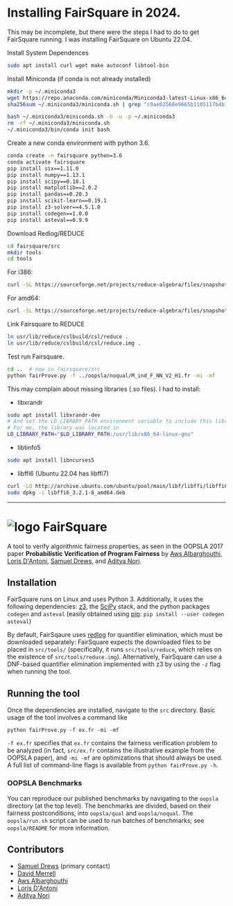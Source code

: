 # Installing FairSquare in 2024.
This may be incomplete, but there were the steps I had to do to get FairSquare running.
I was installing FairSquare on Ubuntu 22.04.

Install System Dependences
```bash
sudo apt install curl wget make autoconf libtool-bin
```

Install Miniconda (if conda is not already installed)
```bash
mkdir -p ~/.miniconda3
wget https://repo.anaconda.com/miniconda/Miniconda3-latest-Linux-x86_64.sh -O ~/.miniconda3/miniconda.sh
sha256sum ~/.miniconda3/miniconda.sh | grep "c9ae82568e9665b1105117b4b1e499607d2a920f0aea6f94410e417a0eff1b9c"
```
```bash
bash ~/.miniconda3/miniconda.sh -b -u -p ~/.miniconda3
rm -rf ~/.miniconda3/miniconda.sh
~/.miniconda3/bin/conda init bash
```

Create a new conda environment with python 3.6.
```bash
conda create -n fairsquare python=3.6
conda activate fairsquare
pip install six==1.11.0
pip install numpy==1.13.1
pip install scipy==0.18.1 
pip install matplotlib==2.0.2
pip install pandas==0.20.3 
pip install scikit-learn==0.19.1 
pip install z3-solver==4.5.1.0 
pip install codegen==1.0.0 
pip install asteval==0.9.9
```

Download Redlog/REDUCE
```bash
cd fairsquare/src
mkdir tools
cd tools
```

For i386:
```bash
curl -SL https://sourceforge.net/projects/reduce-algebra/files/snapshot_2017-09-22/linux-tar/reduce-complete_2017-09-22_i386.tgz/download | tar -xzC .
```

For amd64:
```bash
curl -SL https://sourceforge.net/projects/reduce-algebra/files/snapshot_2017-09-22/linux-tar/reduce-complete_2017-09-22_amd64.tgz/download | tar -xzC .
```

Link Fairsquare to REDUCE
```bash
ln usr/lib/reduce/cslbuild/csl/reduce .
ln usr/lib/reduce/cslbuild/csl/reduce.img .
```

Test run Fairsquare.
```bash
cd ..  # now in fairsquare/src
python fairProve.py -f ../oopsla/noqual/M_ind_F_NN_V2_H1.fr -mi -mf
```

This may complain about missing libraries (.so files).
I had to install:

- libxrandr
```bash
sudo apt install libxrandr-dev
# And set the LD_LIBRARY_PATH environment variable to include this library
# For me, the library was located in
LD_LIBRARY_PATH="$LD_LIBRARY_PATH:/usr/lib/x86_64-linux-gnu"
```

- libtinfo5
```bash
sudo apt install libncurses5
```

- libffi6 (Ubuntu 22.04 has libffi7)
```bash
curl -LO http://archive.ubuntu.com/ubuntu/pool/main/libf/libffi/libffi6_3.2.1-8_amd64.deb
sudo dpkg -i libffi6_3.2.1-8_amd64.deb
```

---

# ![logo](logo/logo.svg) FairSquare

A tool to verify algorithmic fairness properties, as seen in the OOPSLA 2017
paper **Probabilistic Verification of Program Fairness** by
[Aws Albarghouthi](http://pages.cs.wisc.edu/~aws/),
[Loris D'Antoni](http://pages.cs.wisc.edu/~loris/),
[Samuel Drews](http://pages.cs.wisc.edu/~sdrews/), and
[Aditya Nori](https://www.microsoft.com/en-us/research/people/adityan/).

## Installation

FairSquare runs on Linux and uses Python 3.
Additionally, it uses the following dependencies:
[z3](http://github.com/Z3Prover/z3),
the [SciPy](http://scipy.org/) stack,
and the python packages `codegen` and `asteval`
(easily obtained using [pip](http://pypi.python.org/pypi/pip):
`pip install --user codegen asteval`)

By default, FairSqaure uses
[redlog](http://www.redlog.eu/get-redlog/)
for quantifier elimination, which must be downloaded separately:
FairSquare expects the downloaded files to be placed in `src/tools/`
(specifically, it runs `src/tools/reduce`,
which relies on the existence of `src/tools/reduce.img`).
Alternatively, FairSquare can use a DNF-based quantifier elimination
implemented with z3 by using the `-z` flag when running the tool.

## Running the tool

Once the dependencies are installed, navigate to the `src` directory.
Basic usage of the tool involves a command like

```python fairProve.py -f ex.fr -mi -mf```

`-f ex.fr` specifies that `ex.fr` contains the fairness verification problem to be analyzed
(in fact, `src/ex.fr` contains the illustrative example from the OOPSLA paper),
and `-mi -mf` are optimizations that should always be used.
A full list of command-line flags is available from
`python fairProve.py -h`.

### OOPSLA Benchmarks

You can reproduce our published benchmarks by navigating
to the `oopsla` directory (at the top level).
The benchmarks are divided, based on their fairness postconditions,
into `oopsla/qual` and `oopsla/noqual`.
The `oopsla/run.sh` script can be used to run batches of benchmarks;
see `oopsla/README` for more information.

## Contributors

* [Samuel Drews](http://pages.cs.wisc.edu/~sdrews/) (primary contact)
* [David Merrell](https://dpmerrell.github.io/about/)
* [Aws Albarghouthi](http://pages.cs.wisc.edu/~aws/)
* [Loris D'Antoni](http://pages.cs.wisc.edu/~loris/)
* [Aditya Nori](https://www.microsoft.com/en-us/research/people/adityan/)
